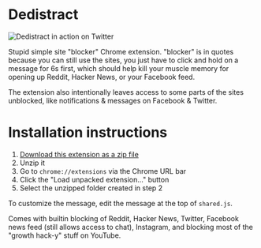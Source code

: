 # Dedistract

![Dedistract in action on Twitter](https://user-images.githubusercontent.com/150329/92335968-d207d500-f050-11ea-9e2a-be296b61b5c6.gif)

Stupid simple site "blocker" Chrome extension. "blocker" is in quotes because
you can still use the sites, you just have to click and hold on a message for
6s first, which should help kill your muscle memory for opening up Reddit, Hacker
News, or your Facebook feed.

The extension also intentionally leaves access to some parts of the sites
unblocked, like notifications & messages on Facebook & Twitter.

# Installation instructions

1. [Download this extension as a zip file][2]
2. Unzip it
3. Go to `chrome://extensions` via the Chrome URL bar
4. Click the "Load unpacked extension..." button
5. Select the unzipped folder created in step 2

[2]: https://github.com/jlfwong/dedistract/archive/master.zip

To customize the message, edit the message at the top of `shared.js`.

Comes with builtin blocking of Reddit, Hacker News, Twitter, Facebook news feed (still allows access to chat), Instagram, and blocking most of the "growth hack-y" stuff on YouTube.
